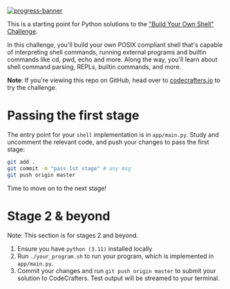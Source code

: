 [![progress-banner](https://backend.codecrafters.io/progress/shell/b91a481e-065f-406a-9bd2-949e12a43d8c)](https://app.codecrafters.io/users/codecrafters-bot?r=2qF)

This is a starting point for Python solutions to the
["Build Your Own Shell" Challenge](https://app.codecrafters.io/courses/shell/overview).

In this challenge, you'll build your own POSIX compliant shell that's capable of
interpreting shell commands, running external programs and builtin commands like
cd, pwd, echo and more. Along the way, you'll learn about shell command parsing,
REPLs, builtin commands, and more.

**Note**: If you're viewing this repo on GitHub, head over to
[codecrafters.io](https://codecrafters.io) to try the challenge.

# Passing the first stage

The entry point for your `shell` implementation is in `app/main.py`. Study and
uncomment the relevant code, and push your changes to pass the first stage:

```sh
git add .
git commit -m "pass 1st stage" # any msg
git push origin master
```

Time to move on to the next stage!

# Stage 2 & beyond

Note: This section is for stages 2 and beyond.

1. Ensure you have `python (3.11)` installed locally
1. Run `./your_program.sh` to run your program, which is implemented in
   `app/main.py`.
1. Commit your changes and run `git push origin master` to submit your solution
   to CodeCrafters. Test output will be streamed to your terminal.
